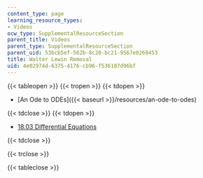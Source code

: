 ```yaml
---
content_type: page
learning_resource_types:
- Videos
ocw_type: SupplementalResourceSection
parent_title: Videos
parent_type: SupplementalResourceSection
parent_uid: 53bcb5ef-562b-8c20-bc21-9567e0269453
title: Walter Lewin Removal
uid: 4e02974d-6375-4176-cb96-f536107d96bf
---
```


{{< tableopen >}}
{{< tropen >}}
{{< tdopen >}}


*   [An Ode to ODEs]({{< baseurl >}}/resources/an-ode-to-odes)


{{< tdclose >}}
{{< tdopen >}}


*   [18.03 Differential Equations](/courses/18-03sc-differential-equations-fall-2011/)


{{< tdclose >}}

{{< trclose >}}

{{< tableclose >}}